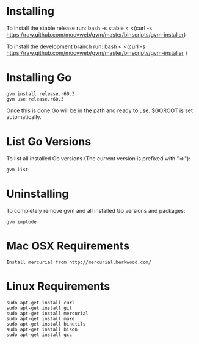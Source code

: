 Installing
==========

To install the stable release run:
    bash -s stable < <(curl -s https://raw.github.com/moovweb/gvm/master/binscripts/gvm-installer)

To install the development branch run:
    bash < <(curl -s https://raw.github.com/moovweb/gvm/master/binscripts/gvm-installer )

Installing Go
=============
    gvm install release.r60.3
    gvm use release.r60.3
Once this is done Go will be in the path and ready to use. $GOROOT is set automatically.

List Go Versions
================
To list all installed Go versions (The current version is prefixed with "=>"):

    gvm list

Uninstalling
============
To completely remove gvm and all installed Go versions and packages:

    gvm implode

Mac OSX Requirements
====================
    Install mercurial from http://mercurial.berkwood.com/

Linux Requirements
==================
    sudo apt-get install curl
    sudo apt-get install git
    sudo apt-get install mercurial
    sudo apt-get install make
    sudo apt-get install binutils
    sudo apt-get install bison
    sudo apt-get install gcc

